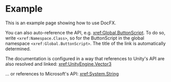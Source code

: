 # Example

This is an example page showing how to use DocFX.

You can also auto-reference the API, e.g. <xref:Global.ButtonScript>.
To do so, write `<xref:Namespace.Class>`, so for the ButtonScript in the global namespace `<xref:Global.ButtonScript>`.
The title of the link is automatically determined.

The documentation is configured in a way that references to Unity's API are also resolved and linked: <xref:UnityEngine.Vector3>

... or references to Microsoft's API: <xref:System.String>